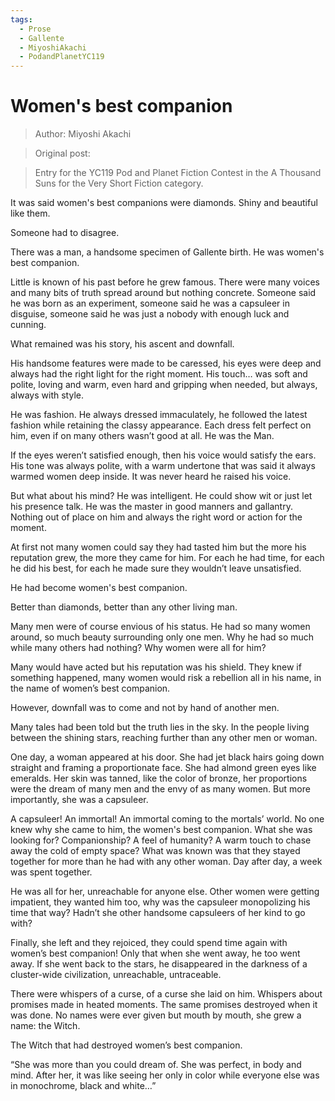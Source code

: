 ```yaml
---
tags:
  - Prose
  - Gallente
  - MiyoshiAkachi
  - PodandPlanetYC119
---
```


# Women's best companion

> Author: Miyoshi Akachi

> Original post:

> Entry for the YC119 Pod and Planet Fiction Contest in the A Thousand Suns for the Very Short Fiction category.


It was said women's best companions were diamonds. Shiny and beautiful like them.

Someone had to disagree.

There was a man, a handsome specimen of Gallente birth. He was women's best companion.

Little is known of his past before he grew famous. There were many voices and many bits of truth spread around but nothing concrete. Someone said he was born as an experiment, someone said he was a capsuleer in disguise, someone said he was just a nobody with enough luck and cunning.

What remained was his story, his ascent and downfall.

His handsome features were made to be caressed, his eyes were deep and always had the right light for the right moment. His touch… was soft and polite, loving and warm, even hard and gripping when needed, but always, always with style.

He was fashion. He always dressed immaculately, he followed the latest fashion while retaining the classy appearance. Each dress felt perfect on him, even if on many others wasn’t good at all. He was the Man.

If the eyes weren’t satisfied enough, then his voice would satisfy the ears. His tone was always polite, with a warm undertone that was said it always warmed women deep inside. It was never heard he raised his voice.

But what about his mind? He was intelligent. He could show wit or just let his presence talk. He was the master in good manners and gallantry. Nothing out of place on him and always the right word or action for the moment.

At first not many women could say they had tasted him but the more his reputation grew, the more they came for him. For each he had time, for each he did his best, for each he made sure they wouldn’t leave unsatisfied.

He had become women's best companion.

Better than diamonds, better than any other living man.

Many men were of course envious of his status. He had so many women around, so much beauty surrounding only one men. Why he had so much while many others had nothing? Why women were all for him?

Many would have acted but his reputation was his shield. They knew if something happened, many women would risk a rebellion all in his name, in the name of women’s best companion.

However, downfall was to come and not by hand of another men.

Many tales had been told but the truth lies in the sky. In the people living between the shining stars, reaching further than any other men or woman.

One day, a woman appeared at his door. She had jet black hairs going down straight and framing a proportionate face. She had almond green eyes like emeralds. Her skin was tanned, like the color of bronze, her proportions were the dream of many men and the envy of as many women. But more importantly, she was a capsuleer.

A capsuleer! An immortal! An immortal coming to the mortals’ world. No one knew why she came to him, the women's best companion. What she was looking for? Companionship? A feel of humanity? A warm touch to chase away the cold of empty space? What was known was that they stayed together for more than he had with any other woman. Day after day, a week was spent together.

He was all for her, unreachable for anyone else. Other women were getting impatient, they wanted him too, why was the capsuleer monopolizing his time that way? Hadn’t she other handsome capsuleers of her kind to go with?

Finally, she left and they rejoiced, they could spend time again with women’s best companion! Only that when she went away, he too went away. If she went back to the stars, he disappeared in the darkness of a cluster-wide civilization, unreachable, untraceable.

There were whispers of a curse, of a curse she laid on him. Whispers about promises made in heated moments. The same promises destroyed when it was done. No names were ever given but mouth by mouth, she grew a name: the Witch.
 
The Witch that had destroyed women’s best companion.


“She was more than you could dream of. She was perfect, in body and mind. After her, it was like seeing her only in color while everyone else was in monochrome, black and white…”